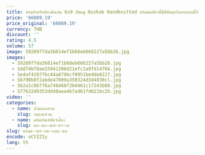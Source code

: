 ```yaml
---
title: พรมสําหรับห้องนั่งเล่น 6x9 สีชมพู Oushak Handknitted พรมขนสัตว์ที่มีสีสันตุรกีออกแบบมีให้เลือก 9x12 8x10 10x14 12x15 ขนาด
price: '66089.19'
price_original: '66089.19'
currency: THB
discount: ''
rating: 4.5
volume: 57
image: S920977da36014ef1b68eb666227a5bb26.jpg
images:
  - S920977da36014ef1b68eb666227a5bb26.jpg
  - Sdd74bf8ae55941208d21efc2a9fd1476k.jpg
  - Se4af42077bc44a879bcf0951bedde0227.jpg
  - Sb790b8f2abde47009a350324d3d4830cl.jpg
  - Sb2a1c86776a748468f2bd461c17241b6D.jpg
  - S7763249353dd40aea4b7ad61fd621bc2h.jpg
video: ''
categories:
  - name: บ้านและสวน
    slug: านและสวน
  - name: ผลิตภัณฑ์สัตว์เลี้ยง
    slug: ผล-ตภ-ณฑ-ตว-เล
slug: พรมส-าหร-บห-องน-งเล
encode: oCtIZ1y
lang: th
---
```

  